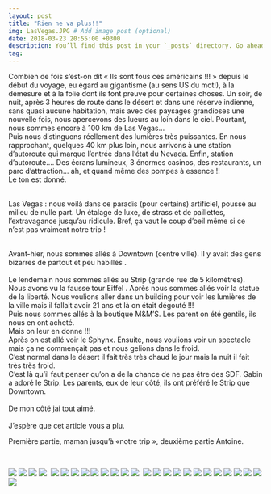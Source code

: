 ```yaml
---
layout: post
title: "Rien ne va plus!!"
img: LasVegas.JPG # Add image post (optional)
date: 2018-03-23 20:55:00 +0300
description: You’ll find this post in your `_posts` directory. Go ahead and edit it and re-build the site to see your changes. # Add post description (optional)
tag: 
---
```

<p>
Combien de fois s’est-on dit « Ils sont fous ces américains !!! » depuis le début du voyage, eu égard au gigantisme (au sens US du mot!), à la démesure et à la folie dont ils font preuve pour certaines choses.
Un soir, de nuit, après 3 heures de route dans le désert et dans une réserve indienne, 
sans quasi aucune habitation, mais avec des paysages grandioses une nouvelle fois, 
nous apercevons des lueurs au loin dans le ciel. Pourtant, nous sommes encore à 100 km de Las Vegas… <br/> 
Puis nous distinguons réellement des lumières très puissantes. En nous rapprochant, quelques 40 km plus loin, 
nous arrivons à une station d’autoroute qui marque l’entrée dans l’état du Nevada. Enfin, station d’autoroute…. 
Des écrans lumineux, 3 énormes casinos, des restaurants, un parc d’attraction… ah, et quand même des pompes à essence !! <br/> 
Le ton est donné. <br/>  <br/> 

Las Vegas : nous voilà dans ce paradis (pour certains) artificiel, poussé au milieu de nulle part. 
Un étalage de luxe, de strass et  de paillettes, l’extravagance jusqu’au ridicule. Bref, ça vaut le coup d’oeil même si ce n’est pas vraiment notre trip !
 <br/>  <br/> 

Avant-hier, nous sommes allés à Downtown (centre ville). Il y avait des gens bizarres de partout et peu habillés .
 <br/>  <br/> 
Le lendemain nous sommes allés au Strip (grande rue de 5  kilomètres). Nous avons vu la fausse tour Eiffel . 
Après  nous sommes allés voir la statue de la liberté. Nous voulions aller dans un building pour voir les lumières de la ville 
mais il fallait avoir 21 ans et là on était dégouté !!! <br/> 
Puis nous sommes allés à la boutique M&M’S. Les parent on été gentils, ils nous en ont acheté. <br/> 
Mais on leur en donne !!! <br/> 
Après on est allé voir le Sphynx. Ensuite, nous voulions voir un spectacle mais ça ne commençait pas et nous  gelions dans le froid.  <br/> 
C’est normal dans le désert il fait très très chaud le jour mais la nuit il fait très très froid.   <br/> 
C’est là qu’il faut penser qu’on a de la chance de ne pas être des SDF. Gabin a adoré le Strip. Les parents, eux de leur côté, ils ont préféré le Strip que Downtown.
 <br/>  
De mon côté jai tout aimé. <br/>  <br/> 
J’espère que  cet article vous a plu. 						  

Première partie, maman jusqu’à «notre trip », deuxième partie Antoine.
</p>

 <br/> 


![]({{site.baseurl}}/assets/img/PalmSprings/P1.JPG)
![]({{site.baseurl}}/assets/img/PalmSprings/P2.JPG)
![]({{site.baseurl}}/assets/img/PalmSprings/P3.JPG)
![]({{site.baseurl}}/assets/img/PalmSprings/P4.JPG)
<img class="Rot270" src="{{site.baseurl}}/assets/img/PalmSprings/P5.JPG" alt="">
![]({{site.baseurl}}/assets/img/PalmSprings/P6.JPG)
![]({{site.baseurl}}/assets/img/PalmSprings/P7.JPG)
![]({{site.baseurl}}/assets/img/PalmSprings/P8.JPG)
![]({{site.baseurl}}/assets/img/PalmSprings/P9.JPG)
![]({{site.baseurl}}/assets/img/PalmSprings/P10.JPG)
![]({{site.baseurl}}/assets/img/PalmSprings/P11.JPG)
![]({{site.baseurl}}/assets/img/PalmSprings/P12.JPG)
![]({{site.baseurl}}/assets/img/PalmSprings/P13.JPG)
![]({{site.baseurl}}/assets/img/PalmSprings/P14.JPG)
<img class="Rot270" src="{{site.baseurl}}/assets/img/PalmSprings/P15.JPG" alt="">
![]({{site.baseurl}}/assets/img/PalmSprings/P16.JPG)
![]({{site.baseurl}}/assets/img/PalmSprings/P17.JPG)
![]({{site.baseurl}}/assets/img/PalmSprings/P18.JPG)
![]({{site.baseurl}}/assets/img/PalmSprings/P19.JPG)
![]({{site.baseurl}}/assets/img/PalmSprings/P20.JPG)
![]({{site.baseurl}}/assets/img/PalmSprings/P21.JPG)
![]({{site.baseurl}}/assets/img/PalmSprings/P22.JPG)
![]({{site.baseurl}}/assets/img/PalmSprings/P23.JPG)
![]({{site.baseurl}}/assets/img/PalmSprings/P24.JPG)
![]({{site.baseurl}}/assets/img/PalmSprings/P25.JPG)
![]({{site.baseurl}}/assets/img/PalmSprings/P26.JPG)
![]({{site.baseurl}}/assets/img/PalmSprings/P27.JPG)
![]({{site.baseurl}}/assets/img/PalmSprings/P28.JPG)
<img class="Rot90" src="{{site.baseurl}}/assets/img/PalmSprings/P29.JPG" alt="">

